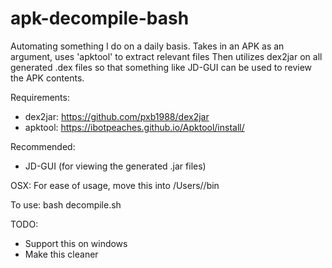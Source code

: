# apk-decompile-bash
Automating something I do on a daily basis.
Takes in an APK as an argument, uses 'apktool' to extract relevant files
Then utilizes dex2jar on all generated .dex files so that something like JD-GUI can be used to review the APK contents.

Requirements:
- dex2jar: https://github.com/pxb1988/dex2jar
- apktool: https://ibotpeaches.github.io/Apktool/install/

Recommended:
- JD-GUI (for viewing the generated .jar files)

OSX: 
For ease of usage, move this into /Users/<user>/bin

To use:
bash decompile.sh 


TODO:
- Support this on windows
- Make this cleaner
